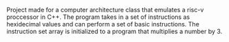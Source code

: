 Project made for a computer architecture class that emulates a risc-v proccessor in C++. The program takes in a set of instructions as hexidecimal values and can perform a set
of basic instructions. The instruction set array is initialized to a program that multiplies a number by 3.
